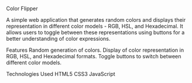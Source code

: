Color Flipper

A simple web application that generates random colors and displays their representation in different color models - RGB, HSL, and Hexadecimal. It allows users to toggle between these representations using buttons for a better understanding of color expressions.

Features
Random generation of colors.
Display of color representation in RGB, HSL, and Hexadecimal formats.
Toggle buttons to switch between different color models.

Technologies Used
HTML5
CSS3
JavaScript
